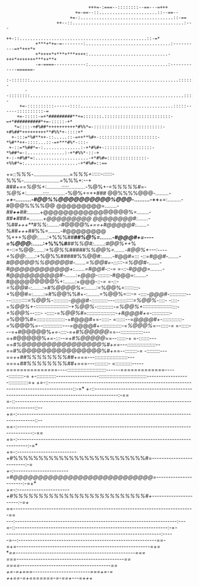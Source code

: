                                    +++=-:===--::::::::--==---=+++                                   
                              +=-==--::......................::--==--                               
                            +=-:...................................::-==                            
                       ++--::..........................................:---                         
                     ++-::................................................::-=*                     
               +***+*+=-=--------:................................:----------=+*+++*+               
               +*++++*+***+***++++:..............................-+++*+++++++***++**+               
               -=-====------------:..............................:------------======-               
             :-:::::::........................................................::::::--              
           --::::::::..........................................................:::::::--            
         +=-::::::::::------::::...................................:::::------::::::::::-=          
        +=-:::::-=+*#########**+=:::::::.:::::::::::::::::::::::::-=+*##########*+=-:::::-+*        
       *=::::-+#%##*++++++++++*#%%*=-::::::::::::::::::::::::::-+#%##*+++++++++**#%%*+-::::+*       
      +-:::=*%#**++-::.....::-=++**%#+-::::::::::::::::::::::-*%#**++-::::...::-=+***#%*-:::-       
     +-::=*%##*=-:..............:-+*#%#+-::::::::::::::::::-*%##*=-:..............:-+*#%%*-::-+     
    +-:-+#%#*=:....................-+*#%#=:::::::::::::::-+%%#*=:....................-+*#%#=::==    
   +=::*%%%*-........................=*%%%+::::::-::::::-*%%%*-........................=*%%%+:--+   
###+==*%@%+:..........:::::...........-*%@%+-=*%%%%%#*=-*%@%+:...........::::...........-*%@%+=++###
@@%%%%@@@*-.........-+******+-.........-#@@%%@@@@@@@@@@%@@@*-.........-++****+=:.........-#@@@%%%%@@
@@@@@@@@@=........-*##**++**##*:........+@@@@@@@@@@@@@@@@@%=........-*##**+**###=.........+@@@@@@@@@
@@@@@@@@#:.......-*%##*+++**#%%*:.......-#@@@@%*+==+#@@@@@#:.......-*%##*+++*##%%=........-#@@@@@@@@
%+++*%@@*:......:+%%%##****##%@%=.......-#@@@#+=----=*%@@@*:......:+%%%#****##%%@#:.......:#@@%*++*%
+-::=%@@*:......:+%@%%#####%%@@%=.......-#@@%+---:----+%@@*:......:+%@%%#####%%@@#:.......-#@@#=::: 
*-::=#@@#-.......-#@@@@@%%@@@@@#-.......=%@@#=-::::::-=%@@#-.......-#@@@@@@@@@@@@+:.......=#@@#-::-=
=-::-#@@@=........-#@@@@@@@@@@#-.......:+@@@*-::::::::-#@@@=:.......-#@@@@@@@@@%+:.......:+@@@*-::-=
=-::-=%@@#-:.......:=#%@@@@%*=:.......:=%@@%=:::::::::-+%@@#=:.......:=#%@@%%#+-:........=%@@%=:::-=
-::::-*@@@#-:::::::::::----:::::::::::=%@@%*-::::::::::-*@@@#-:::::::::::---::::::::::::=%@@%*-::::-
-::::-=*%@@%+-::::::::::::::::::::::-+%@@%*-:::::::::::-=*%@@%+:::::::::::::::::::::::-+%@@%*--::::-
-:::::-=*%@@%#=:::::::::::::::::::-+#@@@#+=-::::::::::::-=*%@@%#=:::::::::::::::::::-+#@@@#+=-:::::-
=::::::--=*@@@@#+-:::::::::::::-=*%@@@%*=--:::::::::::::---=*@@@@#+-:::::::::::::-=*%@@@%*=--:::::-=
=-:::::---=+#@@@@@%*+=-::::-=+#%@@@@@*==--:::::::::::::::---=+#@@@@@%*+=-:::--=+#%@@@@@*==--::::::-+
=-:::::::---==*#%@@@@@@@@@@@@@@@@%#+==---:::::::::::::::::::--==*#%@@@@@@@@@@@@@@@@%#+==--::::::::-=
 -:::::::::---==++*##%%%%%%%%##*+===---::::::::::::::::::::::---===+*##%%%%%%%%##*+===---:::::::::- 
 =:::::::::::-----===============----::::::::::::::::::::::::::------=============-----::::::::::-= 
 +-:::::::::::::------------------::::::::::::::::::::::::::::::::------------------:::::::::::::=+ 
 +=-::----------------------------------------------------------------------------------------::-=* 
  +-::----------------------------------------------------------------------------------------:-==  
   =-::--------------------------------------------------------------------------------------::--   
   +=-:-------------------------------------------------------------------------------------::--    
    ==-:------------------------------------------------------------------------------------:-==    
     +=-:----------------------------------------------------------------------------------:-=*     
      +=-:-------------------------+#%%%%%%%%%%%%%%%%%%%%%%%%%%#=-------------------------:-=       
       *+-:-----------------------=#@@@@@@@@@@@@@@@@@@@@@@@@@@@@*=----------------------:-=+*       
        *+=-:----------------------+#%%%%%%%%%%%%%%%%%%%%%%%%%%#+----------------------:-=+*        
          ==----------------------------------------------------------------------------==          
            ---:--------------------------------------------------------------------:---            
              =-::----------------------------------------------------------------:-=-              
               -----------------------------------------------------------------:----               
                 -=--:----------------------------------------------------------==-                 
                   =+=--------------------------------------------------------=+=                   
                     **==--------------------------------------------------===*                     
                        *===---------------------------------------------==                         
                            ====--------------------------------------==                            
                              +=-=+===------------------------===+=-=                               
                                   *++==-=*+=======-=-==+---=++*+                                   
